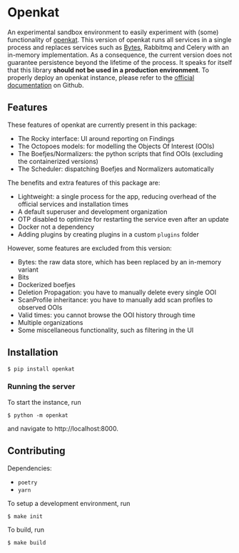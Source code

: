 # Openkat

An experimental sandbox environment to easily experiment with (some) functionality of [openkat](https://openkat.nl/).
This version of openkat runs all services in a single process and replaces services such as
[Bytes](https://github.com/minvws/nl-kat-bytes), Rabbitmq and Celery with an in-memory implementation.
As a consequence, the current version does not guarantee persistence beyond the lifetime of the process.
It speaks for itself that this library **should not be used in a production environment**.
To properly deploy an openkat instance,
please refer to the [official documentation](https://github.com/minvws/nl-kat-coordination) on Github.


## Features

These features of openkat are currently present in this package:
- The Rocky interface: UI around reporting on Findings
- The Octopoes models: for modelling the Objects Of Interest (OOIs)
- The Boefjes/Normalizers: the python scripts that find OOIs (excluding the containerized versions)
- The Scheduler: dispatching Boefjes and Normalizers automatically

The benefits and extra features of this package are:
- Lightweight: a single process for the app, reducing overhead of the official services and installation times
- A default superuser and development organization
- OTP disabled to optimize for restarting the service even after an update
- Docker not a dependency
- Adding plugins by creating plugins in a custom `plugins` folder

However, some features are excluded from this version:
- Bytes: the raw data store, which has been replaced by an in-memory variant
- Bits
- Dockerized boefjes
- Deletion Propagation: you have to manually delete every single OOI
- ScanProfile inheritance: you have to manually add scan profiles to observed OOIs
- Valid times: you cannot browse the OOI history through time
- Multiple organizations
- Some miscellaneous functionality, such as filtering in the UI


## Installation

```shell
$ pip install openkat
```

### Running the server

To start the instance, run

```shell
$ python -m openkat
```

and navigate to http://localhost:8000.



## Contributing

Dependencies:
- `poetry`
- `yarn`


To setup a development environment, run
```shell
$ make init
```

To build, run
```shell
$ make build
```
